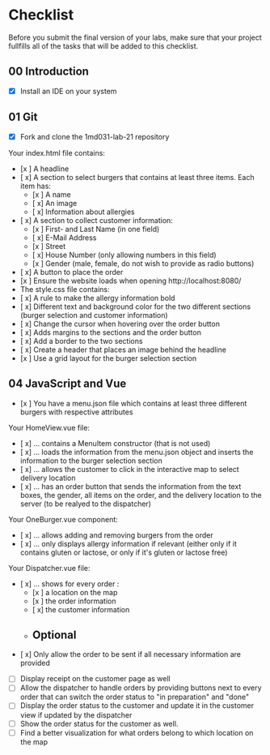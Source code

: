 # Checklist

Before you submit the final version of your labs, make sure that your project fullfills all of the tasks that will be added to this checklist.

## 00 Introduction

- [x] Install an IDE on your system

## 01 Git

- [x] Fork and clone the 1md031-lab-21 repository

Your index.html file contains:
- [x ] A headline
- [ x] A section to select burgers that contains at least three items. Each item has:
    - [x ] A name
    - [ x] An image
    - [ x] Information about allergies
- [ x] A section to collect customer information:
    - [x ] First- and Last Name (in one field)
    - [ x] E-Mail Address
    - [x ] Street
    - [ x] House Number (only allowing numbers in this field)
    - [x ] Gender (male, female, do not wish to provide as radio buttons)
- [ x] A button to place the order
- [x ] Ensure the website loads when opening http://localhost:8080/
- The style.css file contains:
- [ x] A rule to make the allergy information bold
- [ x] Different text and background color for the two different sections (burger selection and customer information)
- [ x] Change the cursor when hovering over the order button
- [ x] Adds margins to the sections and the order button
- [ x] Add a border to the two sections
- [ x] Create a header that places an image behind the headline
- [x ] Use a grid layout for the burger selection section

## 04 JavaScript and Vue

- [x ] You have a menu.json file which contains at least three different burgers with respective attributes

Your HomeView.vue file:
- [ x] ... contains a MenuItem constructor (that is not used)
- [ x] ... loads the information from the menu.json object and inserts the information to the burger selection section
- [ x] ... allows the customer to click in the interactive map to select delivery location
- [ x] ... has an order button that sends the information from the text boxes, the gender, all items on the order, and the delivery location to the server (to be realyed to the dispatcher)

Your OneBurger.vue component:
- [ x] ... allows adding and removing burgers from the order
- [ x] ... only displays allergy information if relevant (either only if it contains gluten or lactose, or only if it's gluten or lactose free)

Your Dispatcher.vue file:
- [ x] ... shows for every order :
  - [x ] a location on the map
  - [x ] the order information
  - [ x] the customer information
  - ## Optional
- [ x] Only allow the order to be sent if all necessary information are provided
- [ ] Display receipt on the customer page as well
- [ ] Allow the dispatcher to handle orders by providing buttons next to every order that can switch the order status to "in preparation" and "done"
- [ ] Display the order status to the customer and update it in the customer view if updated by the dispatcher
- [ ] Show the order status for the customer as well.
- [ ] Find a better visualization for what orders belong to which location on the map